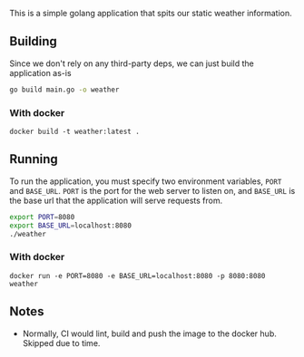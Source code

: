 This is a simple golang application that spits our static weather information.

## Building
Since we don't rely on any third-party deps, we can just build the application as-is
```bash
go build main.go -o weather
```
### With docker
```
docker build -t weather:latest .
```


## Running
To run the application, you must specify two environment variables, `PORT` and `BASE_URL`. `PORT` is the port for the web server to listen on, and `BASE_URL` is the base url that the application will serve requests from.

```bash
export PORT=8080
export BASE_URL=localhost:8080
./weather
```
### With docker
```
docker run -e PORT=8080 -e BASE_URL=localhost:8080 -p 8080:8080 weather
```

## Notes
* Normally, CI would lint, build and push the image to the docker hub. Skipped due to time.
